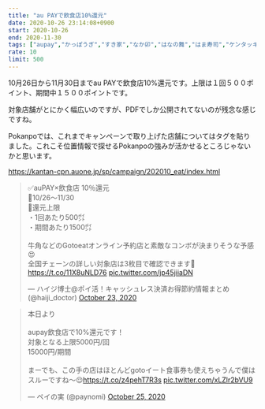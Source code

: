 ```yaml
---
title: "au PAYで飲食店10%還元"
date: 2020-10-26 23:14:08+0900
start: 2020-10-26
end: 2020-11-30
tags: ["aupay","かっぽうぎ","すき家","なか卯","はなの舞","はま寿司","ケンタッキーフライドチキン","スシロー","ドトール","ナポリの窯","パルコ","ビッグボーイ","フレッシュネスバーガー","ミライザカ","モスバーガー","ライフ","ワイン","ワタミ","上島珈琲店","北海道","吉野家","和民","土間土間","塚田農場","山内農場","松のや","松乃家","松屋","温野菜","牛角","白木屋","華屋与兵衛","銀だこ","魚民","鳥メロ"]
rate: 10
limit: 500
---
```

10月26日から11月30日までau PAYで飲食店10%還元です。上限は１回５００ポイント、期間中１５００ポイントです。

対象店舗がとにかく幅広いのですが、PDFでしか公開されてないのが残念な感じですね。

Pokanpoでは、これまでキャンペーンで取り上げた店舗についてはタグを貼りました。これこそ位置情報で探せるPokanpoの強みが活かせるところじゃないかと思います。

https://kantan-cpn.auone.jp/sp/campaign/202010_eat/index.html

<blockquote class="twitter-tweet"><p lang="ja" dir="ltr">✅auPAY×飲食店 10％還元<br>🔸10/26～11/30<br>🔸還元上限<br>・1回あたり500㌽<br>・期間あたり1500㌽<br><br>牛角などのGotoeatオンライン予約店と素敵なコンボが決まりそうな予感😍<br>全国チェーンの詳しい対象店は3枚目で確認できます💁<a href="https://t.co/11X8uNLD76">https://t.co/11X8uNLD76</a> <a href="https://t.co/jp45jiiaDN">pic.twitter.com/jp45jiiaDN</a></p>&mdash; ハイジ博士@ポイ活！キャッシュレス決済お得節約情報まとめ (@haiji_doctor) <a href="https://twitter.com/haiji_doctor/status/1319476788829900802?ref_src=twsrc%5Etfw">October 23, 2020</a></blockquote> <script async src="https://platform.twitter.com/widgets.js" charset="utf-8"></script>
<blockquote class="twitter-tweet"><p lang="ja" dir="ltr">本日より<br><br>aupay飲食店で10%還元です！<br>対象となる上限5000円/回<br>15000円/期間<br><br>まーでも、この手の店はほとんどgotoイート食事券も使えちゃうんで僕はスルーですね〜😌<a href="https://t.co/z4pehT7R3s">https://t.co/z4pehT7R3s</a> <a href="https://t.co/xLZlr2bVU9">pic.twitter.com/xLZlr2bVU9</a></p>&mdash; ペイの実 (@paynomi) <a href="https://twitter.com/paynomi/status/1320514418216632323?ref_src=twsrc%5Etfw">October 25, 2020</a></blockquote> <script async src="https://platform.twitter.com/widgets.js" charset="utf-8"></script>


